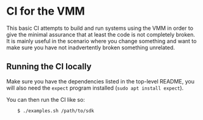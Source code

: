# CI for the VMM

This basic CI attempts to build and run systems using the VMM in order to give
the minimal assurance that at least the code is not completely broken. It is
mainly useful in the scenario where you change something and want to make sure
you have not inadvertently broken something unrelated.

## Running the CI locally

Make sure you have the dependencies listed in the top-level README, you will
also need the `expect` program installed (`sudo apt install expect`).

You can then run the CI like so:
```sh
    $ ./examples.sh /path/to/sdk
```
